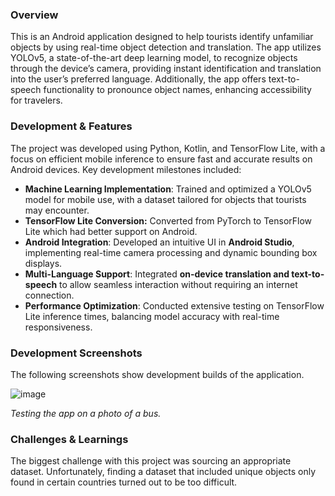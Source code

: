 ### Overview

This is an Android application designed to help tourists identify unfamiliar objects by using real-time object detection and translation. The app utilizes YOLOv5, a state-of-the-art deep learning model, to recognize objects through the device’s camera, providing instant identification and translation into the user’s preferred language. Additionally, the app offers text-to-speech functionality to pronounce object names, enhancing accessibility for travelers.

### Development & Features

The project was developed using Python, Kotlin, and TensorFlow Lite, with a focus on efficient mobile inference to ensure fast and accurate results on Android devices. Key development milestones included:

- **Machine Learning Implementation**: Trained and optimized a YOLOv5 model for mobile use, with a dataset tailored for objects that tourists may encounter.
- **TensorFlow Lite Conversion:** Converted from PyTorch to TensorFlow Lite which had better support on Android.
- **Android Integration**: Developed an intuitive UI in **Android Studio**, implementing real-time camera processing and dynamic bounding box displays.
- **Multi-Language Support**: Integrated **on-device translation and text-to-speech** to allow seamless interaction without requiring an internet connection.
- **Performance Optimization**: Conducted extensive testing on TensorFlow Lite inference times, balancing model accuracy with real-time responsiveness.

### Development Screenshots

The following screenshots show development builds of the application.

![image](https://github.com/user-attachments/assets/0ba4ad90-f020-439e-9a71-63c1de6d507c)

*Testing the app on a photo of a bus.*

### Challenges & Learnings

The biggest challenge with this project was sourcing an appropriate dataset. Unfortunately, finding a dataset that included unique objects only found in certain countries turned out to be too difficult.
